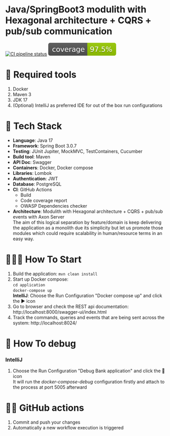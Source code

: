 # Java/SpringBoot3 modulith with Hexagonal architecture + CQRS + pub/sub communication

[![CI pipeline status](https://github.com/rubenboadana/bank/actions/workflows/maven.yml/badge.svg)](https://github.com/rubenboadana/bank/actions)
![Coverage](.github/badges/jacoco.svg)

# 🐳 Required tools

1. Docker
2. Maven 3
3. JDK 17
4. (Optional) IntelliJ as preferred IDE for out of the box run configurations

# 🧰 Tech Stack

* **Language**: Java 17
* **Framework**: Spring Boot 3.0.7
* **Testing**: JUnit Jupiter, MockMVC, TestContainers, Cucumber
* **Build tool**: Maven
* **API Doc**: Swagger
* **Containers**: Docker, Docker compose
* **Libraries**: Lombok
* **Authentication**: JWT
* **Database**: PostgreSQL
* **CI**: GitHub Actions
    * Build
    * Code coverage report
    * OWASP Dependencies checker
* **Architecture**: Modulith with Hexagonal architecture + CQRS + pub/sub events with Axon Server\
  The aim of this logical separation by feature/domain is keep delivering the application as a monolith due its
  simplicity but let us promote those modules which could require scalability in human/resource terms in an easy way.

# 👩‍💻🧾 How To Start

1. Build the application: `mvn clean install`
2. Start up Docker compose: \
   `cd application` \
   `docker-compose up` \
   **IntelliJ**: Choose the Run Configuration "Docker compose up" and click the ▶️ icon
3. Go to browser and check the REST api documentation: http://localhost:8000/swagger-ui/index.html
4. Track the commands, queries and events that are being sent across the system: http://localhost:8024/

# 🐛 How To debug

### IntelliJ

1. Choose the Run Configuration "Debug Bank application" and click the 🐛 icon \
   It will run the _docker-compose-debug_ configuration firstly and attach to the process at port 5005 afterward

# 🤖🧾 GitHub actions

1. Commit and push your changes
2. Automatically a new workflow execution is triggered
